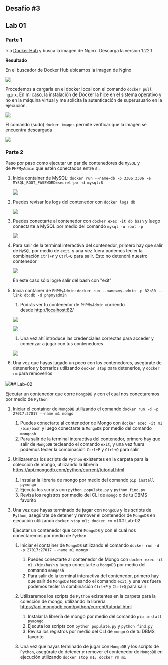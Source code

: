 ## Desafío #3

## Lab 01

### Parte 1

Ir a [Docker Hub](https://hub.docker.com/) y busca la imagen de Nginx. Descarga la version 1.22.1

**Resultado**

En el buscador de Docker Hub ubicamos la imagen de Nginx

![](/home/petrizzo/Descargas/CursoDevOps/Desafio3/Captura%20de%20pantalla_2023-02-20_11-44-49.png)

Procedemos a cargarla en el docker local con el comando `docker pull nginx`. En mi caso, la instalación de Docker la hice en el sistema operativo y no en la máquina virtual y me solicita la autenticación de superusuario en la ejecución.

![](/home/petrizzo/Descargas/CursoDevOps/Desafio3/Captura%20de%20pantalla_2023-02-20_11-49-36.png)

El comando (sudo) `docker images` permite verificar que la imagen se encuentra descargada

![](/home/petrizzo/Descargas/CursoDevOps/Desafio3/Captura%20de%20pantalla_2023-02-20_11-51-27.png)

### Parte 2

Paso por paso como ejecutar un par de contenedores de `MySQL` y de `PHPMyAdmin` que estén conectados entre si.

1. Inicia container de MySQL: `docker run --name=db -p 3306:3306 -e MYSQL_ROOT_PASSWORD=secret-pw -d mysql:8`
   
   ![](/home/petrizzo/Descargas/CursoDevOps/Desafio3/Captura%20de%20pantalla_2023-02-20_16-38-55.png)

2. Puedes revisar los logs del contenedor con `docker logs db`
   
   ![](/home/petrizzo/Descargas/CursoDevOps/Desafio3/Captura%20de%20pantalla_2023-02-20_16-40-15.png)

3. Puedes conectarte al contenedor con `docker exec -it db bash` y luego conectarte a MySQL por medio del comando `mysql -u root -p`
   
      ![](/home/petrizzo/Descargas/CursoDevOps/Desafio3/Captura%20de%20pantalla_2023-02-20_16-58-53.png)

4. Para salir de la terminal interactiva del contenedor, primero hay que salir de `MySQL` por medio de `exit`, y una vez fuera podemos tecler la combinación `Ctrl+P` y `Ctrl+Q` para salir. Esto no detendrá nuestro contenedor
   
   ![](/home/petrizzo/Descargas/CursoDevOps/Desafio3/Captura%20de%20pantalla_2023-02-20_17-09-39.png)
   
   En este caso sólo logré salir del bash con "exit"

5. Inicia container de `PHPMyAdmin`: `docker run --name=my-admin -p 82:80 --link db:db -d phpmyadmin`
   
   1. Podrás ver tu contenedor de `PHPMyAdmin` corriendo desde [http://localhost:82/](http://localhost:82/ "http://localhost:82/")
   
   ![](/home/petrizzo/Descargas/CursoDevOps/Desafio3/Captura%20de%20pantalla_2023-02-20_17-15-32.png)
   
   ![](/home/petrizzo/Descargas/CursoDevOps/Desafio3/Captura%20de%20pantalla_2023-02-20_17-15-45.png)
   
   1. Una vez ahí introduce las credenciales correctas para acceder y comenzar a jugar con tus contenedores
   
   ![](/home/petrizzo/Descargas/CursoDevOps/Desafio3/Captura%20de%20pantalla_2023-02-20_17-18-13.png)

6. Una vez que hayas jugado un poco con los contenedores, asegúrate de detenerlos y borrarlos utilizando `docker stop` para detenerlos, y `docker rm` para removerlos

![](/home/petrizzo/Descargas/CursoDevOps/Desafio3/Captura%20de%20pantalla_2023-02-20_17-25-33.png)## Lab-02

Ejecutar un contenedor que corre `MongoDB` y con el cual nos conectaremos por medio de `Python`

1. Iniciar el container de `MongoDB` utilizando el comando `docker run -d -p 27017:27017 --name m1 mongo`
   
   1. Puedes conectarte al contenedor de Mongo con `docker exec -it m1 /bin/bash` y luego conectarte a `MongoDB` por medio del comando `mongosh`
   2. Para salir de la terminal interactiva del contenedor, primero hay que salir de `MongoDB` tecleando el comando `exit`, y una vez fuera podemos tecler la combinación `Ctrl+P` y `Ctrl+Q` para salir

2. Utilizaremos los scripts de `Python` existentes en la carpeta para la colección de mongo, utilizando la librería <https://api.mongodb.com/python/current/tutorial.html>
   
   1. Instalar la librería de mongo por medio del comando `pip install pymongo`
   2. Ejecuta los scripts con `python populate.py` y `python find.py`
   3. Revisa los registros por medio del CLI de `mongo` o de tu DBMS favorito

3. Una vez que hayas terminado de jugar con `MongoDB` y los scripts de `Python`, asegúrate de detener y remover el contenedor de `MongoDB` en ejecución utilizando `docker stop m1; docker rm m1`## Lab-02
   
   Ejecutar un contenedor que corre `MongoDB` y con el cual nos conectaremos por medio de `Python`
   
   1. Iniciar el container de `MongoDB` utilizando el comando `docker run -d -p 27017:27017 --name m1 mongo`
      
      1. Puedes conectarte al contenedor de Mongo con `docker exec -it m1 /bin/bash` y luego conectarte a `MongoDB` por medio del comando `mongosh`
      2. Para salir de la terminal interactiva del contenedor, primero hay que salir de `MongoDB` tecleando el comando `exit`, y una vez fuera podemos tecler la combinación `Ctrl+P` y `Ctrl+Q` para salir
   
   2. Utilizaremos los scripts de `Python` existentes en la carpeta para la colección de mongo, utilizando la librería <https://api.mongodb.com/python/current/tutorial.html>
      
      1. Instalar la librería de mongo por medio del comando `pip install pymongo`
      2. Ejecuta los scripts con `python populate.py` y `python find.py`
      3. Revisa los registros por medio del CLI de `mongo` o de tu DBMS favorito
   
   3. Una vez que hayas terminado de jugar con `MongoDB` y los scripts de `Python`, asegúrate de detener y remover el contenedor de `MongoDB` en ejecución utilizando `docker stop m1; docker rm m1`
